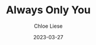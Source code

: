 ---
title: Always Only You
author: Chloe Liese
genre: Romance
test: romance
date: 2023-03-27
cover: AOY
image: /images/AOY.webp
altImg: Always Only You book cover
rating: 5
tags: favorites
---